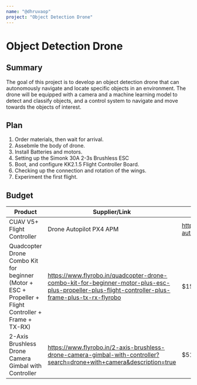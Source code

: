 ```yaml
---
name: "@dhruvaop"
project: "Object Detection Drone"
---
```


# Object Detection Drone

## Summary

The goal of this project is to develop an 
object detection drone that can autonomously 
navigate and locate specific objects in an environment. 
The drone will be equipped with a camera and a machine learning 
model to detect and classify objects, and a control system to navigate 
and move towards the objects of interest.

## Plan

1. Order materials, then wait for arrival.
2. Assebmle the body of drone.
3. Install Batteries and motors.
4. Setting up the Simonk 30A 2-3s Brushless ESC
5. Boot, and configure KK2.1.5 Flight Controller Board.
6. Checking up the connection and rotation of the wings.
7. Experiment the first flight.

## Budget

| Product         | Supplier/Link                         | Cost   |
| --------------- | ------------------------------------- | ------ |
| CUAV V5+ Flight Controller | Drone Autopilot PX4 APM  | https://store.cuav.net/shop/v5-autopilot/ | $479.00 – $677.00 + $0 (Free Shipping) |
| Quadcopter Drone Combo Kit for beginner (Motor + ESC + Propeller + Flight Controller + Frame + TX-RX) | https://www.flyrobo.in/quadcopter-drone-combo-kit-for-beginner-motor-plus-esc-plus-propeller-plus-flight-controller-plus-frame-plus-tx-rx-flyrobo | $159.11 + $4.19 (Shipping) |
| 2-Axis Brushless Drone Camera Gimbal with Controller | https://www.flyrobo.in/2-axis-brushless-drone-camera-gimbal-with-controller?search=drone+with+camera&description=true | $51.40 + $0 (Free Shipping)
 
